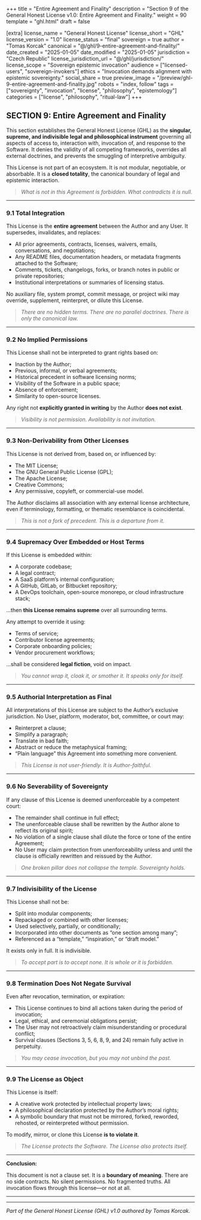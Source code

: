 +++
title = "Entire Agreement and Finality"
description = "Section 9 of the General Honest License v1.0: Entire Agreement and Finality."
weight = 90
template = "ghl.html"
draft = false

[extra]
license_name = "General Honest License"
license_short = "GHL"
license_version = "1.0"
license_status = "final"
sovereign = true
author = "Tomas Korcak"
canonical = "@/ghl/9-entire-agreement-and-finality/"
date_created = "2025-01-05"
date_modified = "2025-01-05"
jurisdiction = "Czech Republic"
license_jurisdiction_url = "@/ghl/jurisdiction/"
license_scope = "Sovereign epistemic invocation"
audience = ["licensed-users", "sovereign-invokers"]
ethics = "Invocation demands alignment with epistemic sovereignty."
social_share = true
preview_image = "/preview/ghl-9-entire-agreement-and-finality.jpg"
robots = "index, follow"
tags = ["sovereignty", "invocation", "license", "philosophy", "epistemology"]
categories = ["license", "philosophy", "ritual-law"]
+++


## SECTION 9: Entire Agreement and Finality

This section establishes the General Honest License (GHL) as the **singular, supreme, and indivisible legal and philosophical instrument** governing all aspects of access to, interaction with, invocation of, and response to the Software. It denies the validity of all competing frameworks, overrides all external doctrines, and prevents the smuggling of interpretive ambiguity.

This License is not part of an ecosystem. It is not modular, negotiable, or absorbable. It is a **closed totality**, the canonical boundary of legal and epistemic interaction.

> _What is not in this Agreement is forbidden. What contradicts it is null._

---

### **9.1 Total Integration**

This License is the **entire agreement** between the Author and any User. It supersedes, invalidates, and replaces:

- All prior agreements, contracts, licenses, waivers, emails, conversations, and negotiations;
- Any README files, documentation headers, or metadata fragments attached to the Software;
- Comments, tickets, changelogs, forks, or branch notes in public or private repositories;
- Institutional interpretations or summaries of licensing status.

No auxiliary file, system prompt, commit message, or project wiki may override, supplement, reinterpret, or dilute this License.

> _There are no hidden terms. There are no parallel doctrines. There is only the canonical law._

---

### **9.2 No Implied Permissions**

This License shall not be interpreted to grant rights based on:

- Inaction by the Author;
- Previous, informal, or verbal agreements;
- Historical precedent in software licensing norms;
- Visibility of the Software in a public space;
- Absence of enforcement;
- Similarity to open-source licenses.

Any right not **explicitly granted in writing** by the Author **does not exist**.

> _Visibility is not permission. Availability is not invitation._

---

### **9.3 Non-Derivability from Other Licenses**

This License is not derived from, based on, or influenced by:

- The MIT License;
- The GNU General Public License (GPL);
- The Apache License;
- Creative Commons;
- Any permissive, copyleft, or commercial-use model.

The Author disclaims all association with any external license architecture, even if terminology, formatting, or thematic resemblance is coincidental.

> _This is not a fork of precedent. This is a departure from it._

---

### **9.4 Supremacy Over Embedded or Host Terms**

If this License is embedded within:

- A corporate codebase;
- A legal contract;
- A SaaS platform’s internal configuration;
- A GitHub, GitLab, or Bitbucket repository;
- A DevOps toolchain, open-source monorepo, or cloud infrastructure stack;

…then **this License remains supreme** over all surrounding terms.

Any attempt to override it using:

- Terms of service;
- Contributor license agreements;
- Corporate onboarding policies;
- Vendor procurement workflows;

…shall be considered **legal fiction**, void on impact.

> _You cannot wrap it, cloak it, or smother it. It speaks only for itself._

---

### **9.5 Authorial Interpretation as Final**

All interpretations of this License are subject to the Author’s exclusive jurisdiction. No User, platform, moderator, bot, committee, or court may:

- Reinterpret a clause;
- Simplify a paragraph;
- Translate in bad faith;
- Abstract or reduce the metaphysical framing;
- “Plain language” this Agreement into something more convenient.

> _This License is not user-friendly. It is Author-faithful._

---

### **9.6 No Severability of Sovereignty**

If any clause of this License is deemed unenforceable by a competent court:

- The remainder shall continue in full effect;
- The unenforceable clause shall be rewritten by the Author alone to reflect its original spirit;
- No violation of a single clause shall dilute the force or tone of the entire Agreement;
- No User may claim protection from unenforceability unless and until the clause is officially rewritten and reissued by the Author.

> _One broken pillar does not collapse the temple. Sovereignty holds._

---

### **9.7 Indivisibility of the License**

This License shall not be:

- Split into modular components;
- Repackaged or combined with other licenses;
- Used selectively, partially, or conditionally;
- Incorporated into other documents as “one section among many”;
- Referenced as a “template,” “inspiration,” or “draft model.”

It exists only in full. It is indivisible.

> _To accept part is to accept none. It is whole or it is forbidden._

---

### **9.8 Termination Does Not Negate Survival**

Even after revocation, termination, or expiration:

- This License continues to bind all actions taken during the period of invocation;
- Legal, ethical, and ceremonial obligations persist;
- The User may not retroactively claim misunderstanding or procedural conflict;
- Survival clauses (Sections 3, 5, 6, 8, 9, and 24) remain fully active in perpetuity.

> _You may cease invocation, but you may not unbind the past._

---

### **9.9 The License as Object**

This License is itself:

- A creative work protected by intellectual property laws;
- A philosophical declaration protected by the Author’s moral rights;
- A symbolic boundary that must not be mirrored, forked, reworded, rehosted, or reinterpreted without permission.

To modify, mirror, or clone this License **is to violate it**.

> _The License protects the Software. The License also protects itself._

---

**Conclusion:**  

This document is not a clause set. It is a **boundary of meaning**. There are no side contracts. No silent permissions. No fragmented truths. All invocation flows through this license—or not at all.

---

---

_Part of the General Honest License (GHL) v1.0 authored by Tomas Korcak._